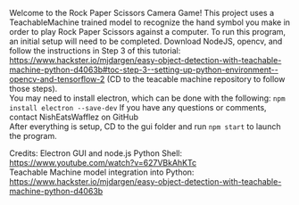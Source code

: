 Welcome to the Rock Paper Scissors Camera Game! This project uses a TeachableMachine trained model to recognize the hand symbol you make in order to play Rock Paper Scissors
against a computer. To run this program, an initial setup will need to be completed. Download NodeJS, opencv, and follow the instructions in Step 3 of this tutorial: https://www.hackster.io/mjdargen/easy-object-detection-with-teachable-machine-python-d4063b#toc-step-3--setting-up-python-environment--opencv-and-tensorflow-2
 (CD to the teacable machine repository to follow those steps).  
 You may need to install electron, which can be done with the following: `npm install electron --save-dev`
 If you have any questions or comments, contact NishEatsWafflez on GitHub  
 After everything is setup, CD to the gui folder and run `npm start`    to launch the program.  
 
 
 Credits: 
 Electron GUI and node.js Python Shell: https://www.youtube.com/watch?v=627VBkAhKTc  
 Teachable Machine model integration into Python: https://www.hackster.io/mjdargen/easy-object-detection-with-teachable-machine-python-d4063b 
